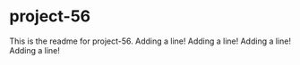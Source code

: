 # project-56

This is the readme for project-56.
Adding a line!
Adding a line!
Adding a line!
Adding a line!
